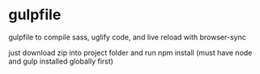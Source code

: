 # gulpfile
gulpfile to compile sass, uglify code, and live reload with browser-sync

just download zip into project folder and run npm install
(must have node and gulp installed globally first)
